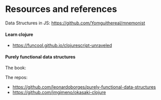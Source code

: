 # Resources and references

Data Structures in JS: https://github.com/Yomguithereal/mnemonist

#### Learn clojure

- https://funcool.github.io/clojurescript-unraveled


#### Purely functional data structures

The book:

The repos:

- https://github.com/leonardoborges/purely-functional-data-structures
- https://github.com/jmgimeno/okasaki-clojure
